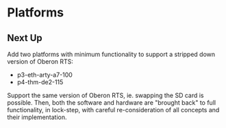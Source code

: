 # Platforms

## Next Up

Add two platforms with minimum functionality to support a stripped down version of Oberon RTS:

* p3-eth-arty-a7-100
* p4-thm-de2-115

Support the same version of Oberon RTS, ie. swapping the SD card is possible. Then, both the software and hardware are "brought back" to full functionality, in lock-step, with careful re-consideration of all concepts and their implementation.
